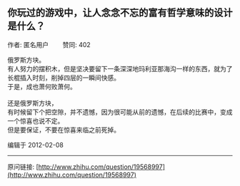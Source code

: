 ## 你玩过的游戏中，让人念念不忘的富有哲学意味的设计是什么？

作者: 匿名用户&nbsp;&nbsp;&nbsp;&nbsp;&nbsp;&nbsp;&nbsp;&nbsp;赞同: 402


俄罗斯方块。<br>有人努力的摆积木，但是坚决要留下一条深深地玛利亚那海沟一样的东西，就为了长棍插入时刻，削掉四层的一瞬间快感。<br>于是，成也萧何败萧何。<br><br>还是俄罗斯方块，<br>有时候留下个把空隙，并不遗憾，因为很可能从前的遗憾，在后续的比赛中，变成一个惊喜也说不定。<br>但是要保证，不要在惊喜来临之前死掉。



编辑于 2012-02-08



---
原问链接: [http://www.zhihu.com/question/19568997](http://www.zhihu.com/question/19568997)